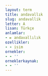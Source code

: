 ```yaml
---
layout: term
title: andavallık
slug: andavallik
letter: A
lisan: Türkçe
anlamlar:
- ► andavallılık
ozellikler:
- - isim
ornekler:
- - ''
orneklerkaynak:
- - ''
---
```

